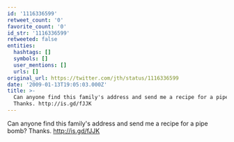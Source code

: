 ```yaml
---
id: '1116336599'
retweet_count: '0'
favorite_count: '0'
id_str: '1116336599'
retweeted: false
entities:
  hashtags: []
  symbols: []
  user_mentions: []
  urls: []
original_url: https://twitter.com/jth/status/1116336599
date: '2009-01-13T19:05:03.000Z'
title: >-
  Can anyone find this family's address and send me a recipe for a pipe bomb?
  Thanks. http://is.gd/fJJK
---
```


Can anyone find this family's address and send me a recipe for a pipe bomb? Thanks. http://is.gd/fJJK